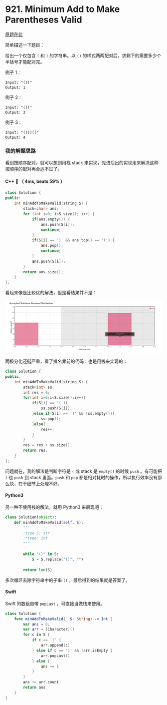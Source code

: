 # 921. Minimum Add to Make Parentheses Valid

[原题在此](https://leetcode.com/problems/minimum-add-to-make-parentheses-valid/)

简单描述一下题目：

给出一个仅包含 `(` 和 `)` 的字符串。以 `()` 的样式两两配对后，求剩下的需要多少个半括号才能配对完。

例子 1：

```
Input: "())"
Output: 1
```

例子 2：

```
Input: "((("
Output: 3
```

例子 3：

```
Input: "()))(("
Output: 4
```



### 我的解题思路

看到按顺序配对，就可以想到用栈 stack 来实现，先进后出的实现用来解决这种按顺序的配对再合适不过了。

#### C++ 🐎 （ 4ms, beats 59% ）

```c++
class Solution {
public:
    int minAddToMakeValid(string S) {
        stack<char> ans;
        for (int i=0; i<S.size(); i++) {
            if(ans.empty()) {
                ans.push(S[i]);
                continue;
            }
            if(S[i] == ')' && ans.top() == '(') {
                ans.pop();
                continue;
            }
            ans.push(S[i]);
        }
        return ans.size();
    }
};
```

看起来像是比较优的解法，但是看结果并不是：

![SpeedGrid](Photos/SpeedGrid.png)

两极分化还挺严重，看了排名靠前的代码：也是用栈来实现的：

```c++
class Solution {
public:
    int minAddToMakeValid(string S) {
        stack<int> ss;
        int res = 0;
        for(int i=0;i<S.size();i++){
            if(S[i] == '('){
                ss.push(S[i]);
            }else if(S[i] == ')' && !ss.empty()){
                ss.pop();
            }else{
                res++;
            }
        }
        res = res + ss.size();
        return res;
    }
};
```

问题就在，我的解法是判断字符是 `(` 或 stack 是 `empty()` 的时候 `push` 。有可能把 `)` 也 `push` 到 stack 里面。`push` 和 `pop` 都是相对耗时的操作，所以执行效率没有那么快，在于细节上处理不好。

#### Python3

另一种不使用栈的解法，就用 Python3 来展现吧：

```python
class Solution(object):
    def minAddToMakeValid(self, S):
        """
        :type S: str
        :rtype: int
        """
        
        while "()" in S:
            S = S.replace("()", "")
        
        return len(S)
```

多次循环去除字符串中的子串 `()` ，最后得到的结果就是答案了。

#### Swift

Swift 的数组自带 `popLast` ，可直接当做栈来使用。

```swift
class Solution {
	func minAddToMakeValid(_ S: String) -> Int {
        var ans = 0;
        var arr = [Character]()
        for c in S {
            if c == '(' {
                arr.append(c)
            } else if c == ')' && !arr.isEmpty {
                arr.popLast()
            } else {
                ans += 1
            }
        }
        ans += arr.count
        return ans
    }
}
```

